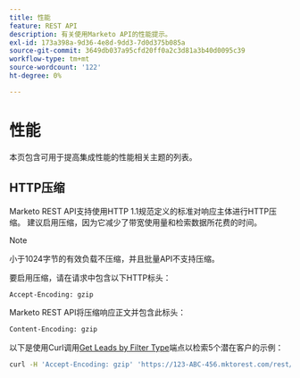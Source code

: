 ```yaml
---
title: 性能
feature: REST API
description: 有关使用Marketo API的性能提示。
exl-id: 173a398a-9d36-4e8d-9dd3-7d0d375b085a
source-git-commit: 3649db037a95cfd20ff0a2c3d81a3b40d0095c39
workflow-type: tm+mt
source-wordcount: '122'
ht-degree: 0%

---
```


# 性能

本页包含可用于提高集成性能的性能相关主题的列表。

## HTTP压缩

Marketo REST API支持使用HTTP 1.1规范定义的标准对响应主体进行HTTP压缩。 建议启用压缩，因为它减少了带宽使用量和检索数据所花费的时间。

>[!NOTE]
>
>小于1024字节的有效负载不压缩，并且批量API不支持压缩。

要启用压缩，请在请求中包含以下HTTP标头：

```html
Accept-Encoding: gzip
```

Marketo REST API将压缩响应正文并包含此标头：

```html
Content-Encoding: gzip
```

以下是使用Curl调用[Get Leads by Filter Type](https://developer.adobe.com/marketo-apis/api/mapi/#tag/Leads/operation/getLeadsByFilterUsingGET)端点以检索5个潜在客户的示例：

```bash
curl -H 'Accept-Encoding: gzip' 'https://123-ABC-456.mktorest.com/rest/v1/leads.json?filterType=id&filterValues=4,5,7,12,13'
```
